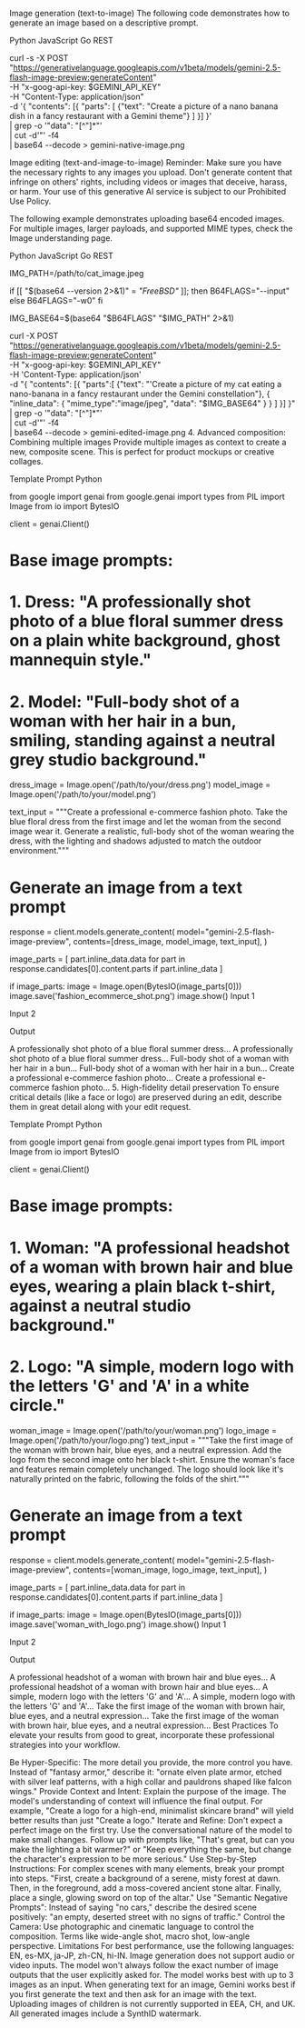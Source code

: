 Image generation (text-to-image)
The following code demonstrates how to generate an image based on a descriptive prompt.

Python
JavaScript
Go
REST

curl -s -X POST
  "https://generativelanguage.googleapis.com/v1beta/models/gemini-2.5-flash-image-preview:generateContent" \
  -H "x-goog-api-key: $GEMINI_API_KEY" \
  -H "Content-Type: application/json" \
  -d '{
    "contents": [{
      "parts": [
        {"text": "Create a picture of a nano banana dish in a fancy restaurant with a Gemini theme"}
      ]
    }]
  }' \
  | grep -o '"data": "[^"]*"' \
  | cut -d'"' -f4 \
  | base64 --decode > gemini-native-image.png
  
Image editing (text-and-image-to-image)
Reminder: Make sure you have the necessary rights to any images you upload. Don't generate content that infringe on others' rights, including videos or images that deceive, harass, or harm. Your use of this generative AI service is subject to our Prohibited Use Policy.

The following example demonstrates uploading base64 encoded images. For multiple images, larger payloads, and supported MIME types, check the Image understanding page.

Python
JavaScript
Go
REST

IMG_PATH=/path/to/cat_image.jpeg

if [[ "$(base64 --version 2>&1)" = *"FreeBSD"* ]]; then
  B64FLAGS="--input"
else
  B64FLAGS="-w0"
fi

IMG_BASE64=$(base64 "$B64FLAGS" "$IMG_PATH" 2>&1)

curl -X POST \
  "https://generativelanguage.googleapis.com/v1beta/models/gemini-2.5-flash-image-preview:generateContent" \
    -H "x-goog-api-key: $GEMINI_API_KEY" \
    -H 'Content-Type: application/json' \
    -d "{
      \"contents\": [{
        \"parts\":[
            {\"text\": \"'Create a picture of my cat eating a nano-banana in a fancy restaurant under the Gemini constellation\"},
            {
              \"inline_data\": {
                \"mime_type\":\"image/jpeg\",
                \"data\": \"$IMG_BASE64\"
              }
            }
        ]
      }]
    }"  \
  | grep -o '"data": "[^"]*"' \
  | cut -d'"' -f4 \
  | base64 --decode > gemini-edited-image.png
4. Advanced composition: Combining multiple images
Provide multiple images as context to create a new, composite scene. This is perfect for product mockups or creative collages.

Template
Prompt
Python

from google import genai
from google.genai import types
from PIL import Image
from io import BytesIO

client = genai.Client()

# Base image prompts:
# 1. Dress: "A professionally shot photo of a blue floral summer dress on a plain white background, ghost mannequin style."
# 2. Model: "Full-body shot of a woman with her hair in a bun, smiling, standing against a neutral grey studio background."
dress_image = Image.open('/path/to/your/dress.png')
model_image = Image.open('/path/to/your/model.png')

text_input = """Create a professional e-commerce fashion photo. Take the blue floral dress from the first image and let the woman from the second image wear it. Generate a realistic, full-body shot of the woman wearing the dress, with the lighting and shadows adjusted to match the outdoor environment."""

# Generate an image from a text prompt
response = client.models.generate_content(
    model="gemini-2.5-flash-image-preview",
    contents=[dress_image, model_image, text_input],
)

image_parts = [
    part.inline_data.data
    for part in response.candidates[0].content.parts
    if part.inline_data
]

if image_parts:
    image = Image.open(BytesIO(image_parts[0]))
    image.save('fashion_ecommerce_shot.png')
    image.show()
Input 1

Input 2

Output

A professionally shot photo of a blue floral summer dress...
A professionally shot photo of a blue floral summer dress...
Full-body shot of a woman with her hair in a bun...
Full-body shot of a woman with her hair in a bun...
Create a professional e-commerce fashion photo...
Create a professional e-commerce fashion photo...
5. High-fidelity detail preservation
To ensure critical details (like a face or logo) are preserved during an edit, describe them in great detail along with your edit request.

Template
Prompt
Python

from google import genai
from google.genai import types
from PIL import Image
from io import BytesIO

client = genai.Client()

# Base image prompts:
# 1. Woman: "A professional headshot of a woman with brown hair and blue eyes, wearing a plain black t-shirt, against a neutral studio background."
# 2. Logo: "A simple, modern logo with the letters 'G' and 'A' in a white circle."
woman_image = Image.open('/path/to/your/woman.png')
logo_image = Image.open('/path/to/your/logo.png')
text_input = """Take the first image of the woman with brown hair, blue eyes, and a neutral expression. Add the logo from the second image onto her black t-shirt. Ensure the woman's face and features remain completely unchanged. The logo should look like it's naturally printed on the fabric, following the folds of the shirt."""

# Generate an image from a text prompt
response = client.models.generate_content(
    model="gemini-2.5-flash-image-preview",
    contents=[woman_image, logo_image, text_input],
)

image_parts = [
    part.inline_data.data
    for part in response.candidates[0].content.parts
    if part.inline_data
]

if image_parts:
    image = Image.open(BytesIO(image_parts[0]))
    image.save('woman_with_logo.png')
    image.show()
Input 1

Input 2

Output

A professional headshot of a woman with brown hair and blue eyes...
A professional headshot of a woman with brown hair and blue eyes...
A simple, modern logo with the letters 'G' and 'A'...
A simple, modern logo with the letters 'G' and 'A'...
Take the first image of the woman with brown hair, blue eyes, and a neutral expression...
Take the first image of the woman with brown hair, blue eyes, and a neutral expression...
Best Practices
To elevate your results from good to great, incorporate these professional strategies into your workflow.

Be Hyper-Specific: The more detail you provide, the more control you have. Instead of "fantasy armor," describe it: "ornate elven plate armor, etched with silver leaf patterns, with a high collar and pauldrons shaped like falcon wings."
Provide Context and Intent: Explain the purpose of the image. The model's understanding of context will influence the final output. For example, "Create a logo for a high-end, minimalist skincare brand" will yield better results than just "Create a logo."
Iterate and Refine: Don't expect a perfect image on the first try. Use the conversational nature of the model to make small changes. Follow up with prompts like, "That's great, but can you make the lighting a bit warmer?" or "Keep everything the same, but change the character's expression to be more serious."
Use Step-by-Step Instructions: For complex scenes with many elements, break your prompt into steps. "First, create a background of a serene, misty forest at dawn. Then, in the foreground, add a moss-covered ancient stone altar. Finally, place a single, glowing sword on top of the altar."
Use "Semantic Negative Prompts": Instead of saying "no cars," describe the desired scene positively: "an empty, deserted street with no signs of traffic."
Control the Camera: Use photographic and cinematic language to control the composition. Terms like wide-angle shot, macro shot, low-angle perspective.
Limitations
For best performance, use the following languages: EN, es-MX, ja-JP, zh-CN, hi-IN.
Image generation does not support audio or video inputs.
The model won't always follow the exact number of image outputs that the user explicitly asked for.
The model works best with up to 3 images as an input.
When generating text for an image, Gemini works best if you first generate the text and then ask for an image with the text.
Uploading images of children is not currently supported in EEA, CH, and UK.
All generated images include a SynthID watermark.